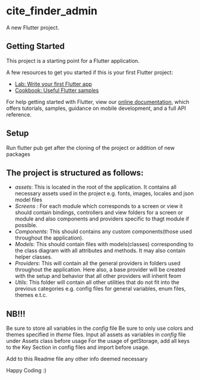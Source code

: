 # cite_finder_admin

A new Flutter project.

## Getting Started

This project is a starting point for a Flutter application.

A few resources to get you started if this is your first Flutter project:

- [Lab: Write your first Flutter app](https://flutter.dev/docs/get-started/codelab)
- [Cookbook: Useful Flutter samples](https://flutter.dev/docs/cookbook)

For help getting started with Flutter, view our
[online documentation](https://flutter.dev/docs), which offers tutorials,
samples, guidance on mobile development, and a full API reference.

## Setup
Run flutter pub get after the cloning of the project or addition of new packages

## The project is structured as follows:
- *assets*: This is located in the root  of the application. It contains all necessary assets used in the project e.g. fonts, images, locales and json model files
- *Screens* : For each module which corresponds to a screen or view it should contain bindings, controllers and view folders for a screen or module and also components and providers specific to thagt module if possible.
- *Components*: This should contains any custom components(those used throughout the application).
- *Models*: This should contain files with models(classes) corresponding to the class diagram with all attributes and methods. It may also contain helper classes. 
- *Providers*: This will contain all the general providers in folders used throughout the application. Here also, a base provider will be created with the setup and behavior that all other providers will inherit feom 
- *Utils*: This folder will contain all other utilities that do not fit into the previous categories e.g. config files for general variables, enum files, themes e.t.c.
 
## NB!!!
Be sure to store all variables in the *config* file 
Be sure to only use colors and themes specified in *theme* files.
Input all assets as variables in *config* file under Assets class before usage
For the usage of getStorage, add all keys to the Key Section in config files and import before usage.

Add to this Readme file any other info deemed necessary

Happy Coding :) 
